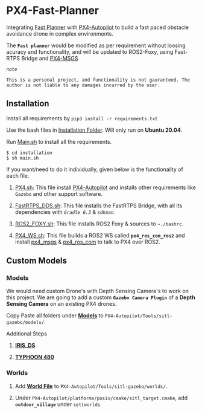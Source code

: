 # PX4-Fast-Planner

Integrating [Fast Planner](https://github.com/HKUST-Aerial-Robotics/Fast-Planner) with [PX4-Autopilot](https://github.com/PX4/PX4-Autopilot) to build a fast paced obstacle avoidance drone in complex environments.

The **`Fast planner`** would be modified as per requirement without loosing acuracy and functionality, and will be updated to ROS2-Foxy, using Fast-RTPS Bridge and [PX4-MSGS](https://github.com/PX4/px4_msgs)


*`note`*
```
This is a personal project, and functionality is not gauranteed. The author is not liable to any damages incurred by the user.
```

## Installation

Install all requirements by `pip3 install -r requirements.txt`

Use the bash files in [Installation Folder](/installation). Will only run on **Ubuntu 20.04**.

Run [Main.sh](/installation/main.sh) to install all the requirements.
```
$ cd installation
$ sh main.sh
```
If you want/need to do it individually, given below is the functionality of each file.

1. [PX4.sh](/installation/px4.sh): This file install [PX4-Autopilot](https://github.com/PX4/PX4-Autopilot) and installs other requirements like `Gazebo` and other support software.

2. [FastRTPS_DDS.sh](/installation/FastRTPS_DDS.sh): This file installs the FastRTPS Bridge, with all its dependencies with *`Gradle 6.3`* & *`sdkman`*.

3. [ROS2_FOXY.sh](/installation/ROS2_FOXY.sh): This file installs ROS2 Foxy & sources to `~./bashrc`.

4. [PX4_WS.sh](/installation/px4_ws.sh): This file builds a ROS2 WS called **`px4_ros_com_ros2`** and install [px4_msgs](https://github.com/PX4/px4_msgs) & [px4_ros_com](https://github.com/PX4/px4_ros_com) to talk to PX4 over ROS2.

## Custom Models

### Models

We would need custom Drone's with Depth Sensing Camera's to work on this project. We are going to add a custom **`Gazebo Camera Plugin`** of a **Depth Sensing Camera** on an existing PX4 drones.

Copy Paste all folders under **[Models](/custom_model/models)** to `PX4-Autopilot/Tools/sitl-gazebo/models/`. 

Additional Steps

1. **[IRIS_DS](/Documentation/IRIS_DepthSensing.md)**

2. **[TYPHOON 480](/Documentation/Typhoon_480_DepthSensing.md)**

### Worlds

1. Add **[World File](custom_model/worlds/outdoor_village.world)** to `PX4-Autopilot/Tools/sitl-gazebo/worlds/`. 

2. Under `PX4-Autopilot/platforms/posix/cmake/sitl_target.cmake`, add **`outdoor_village`** under `set(worlds`.